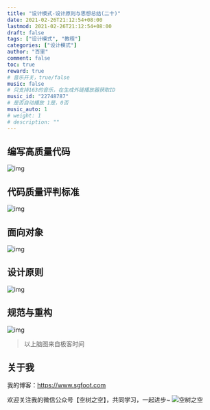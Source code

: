 ```yaml
---
title: "设计模式-设计原则与思想总结(二十)"
date: 2021-02-26T21:12:54+08:00
lastmod: 2021-02-26T21:12:54+08:00
draft: false
tags: ["设计模式", "教程"]
categories: ["设计模式"]
author: "百里"
comment: false
toc: true
reward: true
# 音乐开关，true/false
music: false
# 只支持163的音乐，在生成外链播放器获取ID
music_id: "22748787"
# 是否自动播放 1是，0否
music_auto: 1
# weight: 1
# description: ""
---
```



## 编写高质量代码

![img](https://cdn.jsdelivr.net/gh/yezihack/assets/b/20210226211411.png?imageslim)



## 代码质量评判标准

![img](https://cdn.jsdelivr.net/gh/yezihack/assets/b/20210226211509.jpeg?imageslim)



## 面向对象

![img](https://cdn.jsdelivr.net/gh/yezihack/assets/b/20210226211540.jpeg?imageslim)

##  设计原则

![img](https://cdn.jsdelivr.net/gh/yezihack/assets/b/20210226211609.jpeg?imageslim)

## 规范与重构

![img](https://cdn.jsdelivr.net/gh/yezihack/assets/b/20210226211635.jpeg?imageslim)

> 以上脑图来自极客时间

## 关于我
我的博客：https://www.sgfoot.com

欢迎关注我的微信公众号【空树之空】，共同学习，一起进步~
![空树之空](https://cdn.jsdelivr.net/gh/yezihack/assets/b/20210122112114.png?imageslim)